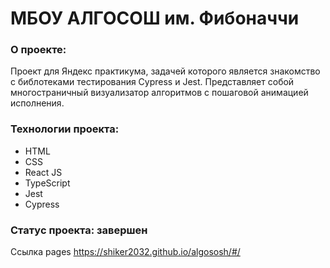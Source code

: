 <h1>МБОУ АЛГОСОШ им. Фибоначчи</h1>

### О проекте:

Проект для Яндекс практикума, задачей которого является знакомство с библотеками тестирования Cypress и Jest. Представляет собой многостраничный визуализатор алгоритмов с пошаговой анимацией исполнения.

### Технологии проекта:
* HTML
* CSS
* React JS
* TypeScript
* Jest
* Cypress

### Статус проекта: завершен
Ссылка pages https://shiker2032.github.io/algososh/#/
